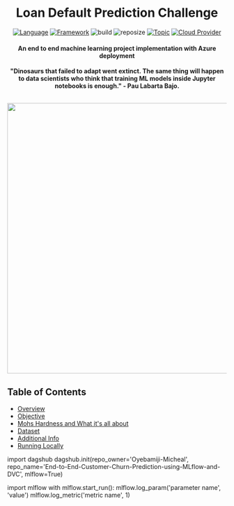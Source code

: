 <h1 align="center">Loan Default Prediction Challenge</h1>

<div align="center">

[![Language](https://img.shields.io/badge/Python-darkblue.svg?style=flat&logo=python&logoColor=white)](https://www.python.org)
[![Framework](https://img.shields.io/badge/sklearn-darkorange.svg?style=flat&logo=scikit-learn&logoColor=white)](https://scikit-learn.org/stable/index.html)
![build](https://img.shields.io/badge/build-passing-brightgreen.svg?style=flat)
![reposize](https://img.shields.io/github/repo-size/Oyebamiji-Micheal/Prediction-of-Mohs-Hardness)
[![Topic](https://img.shields.io/badge/End_to_End_ML-lightblue.svg?style=flat)]()
[![Cloud Provider](https://img.shields.io/badge/Azure-blue.svg?style=flat&logo=microsoft-azure&logoColor=white)](https://azure.microsoft.com/)

</div>

<h4 align="center">An end to end machine learning project implementation with Azure deployment</h4>

<strong><p align="center">"Dinosaurs that failed to adapt went extinct. The same thing will happen to data scientists who think that training ML models inside Jupyter notebooks is enough." - Pau Labarta Bajo.</p></strong>

<br />

<img src="images/home_page.png" width="620">

<h2>Table of Contents</h2>

- [Overview](#overview)
- [Objective](#objective)
- [Mohs Hardness and What it's all about](#mohs_hardness)
- [Dataset](#data)
- [Additional Info](#additional_info)
- [Running Locally](#running_locally)


import dagshub
dagshub.init(repo_owner='Oyebamiji-Micheal', repo_name='End-to-End-Customer-Churn-Prediction-using-MLflow-and-DVC', mlflow=True)

import mlflow
with mlflow.start_run():
  mlflow.log_param('parameter name', 'value')
  mlflow.log_metric('metric name', 1)